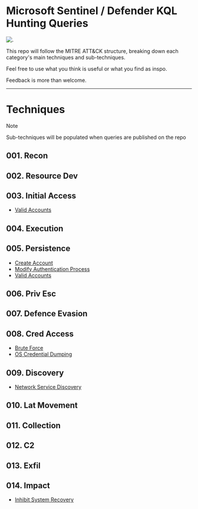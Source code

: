 # Microsoft Sentinel / Defender KQL Hunting Queries

![.](https://i.pinimg.com/originals/da/0b/96/da0b965a91d6a9117ac47710a5e9341c.gif)

This repo will follow the MITRE ATT&CK structure, breaking down each category's main techniques and sub-techniques. 

Feel free to use what you think is useful or what you find as inspo.

Feedback is more than welcome.

---

# Techniques
> [!NOTE]
> Sub-techniques will be populated when queries are published on the repo
## 001. Recon
## 002. Resource Dev
## 003. Initial Access
- [Valid Accounts](https://github.com/cybr-1/hunting-queries/tree/main/ATT%26CK/003.%20Initial%20Acces/Valid%20Accounts%20-%20T1078)
## 004. Execution
## 005. Persistence
- [Create Account](https://github.com/cybr-1/hunting-queries/tree/main/ATT%26CK/005.%20Persistence/Create%20Account%20-%20T1136)
- [Modify Authentication Process](https://github.com/cybr-1/hunting-queries/tree/main/ATT%26CK/005.%20Persistence/Modify%20Authentication%20Process%20-%20T1556)
- [Valid Accounts](https://github.com/cybr-1/hunting-queries/tree/main/ATT%26CK/005.%20Persistence/Valid%20Accounts%20-%20T1078)
## 006. Priv Esc
## 007. Defence Evasion
## 008. Cred Access
- [Brute Force](https://github.com/cybr-1/hunting-queries/tree/main/ATT%26CK/008.%20Cred%20Access/Brute%20Force%20-%20T1110)
- [OS Credential Dumping](https://github.com/cybr-1/hunting-queries/tree/main/ATT%26CK/008.%20Cred%20Access/OS%20Credential%20Dumping%20-%20T1003)
## 009. Discovery
- [Network Service Discovery](https://github.com/cybr-1/hunting-queries/tree/main/ATT%26CK/009.%20Discovery/Network%20Service%20Discovery%20-%20T1046)
## 010. Lat Movement
## 011. Collection
## 012. C2
## 013. Exfil
## 014. Impact
- [Inhibit System Recovery](https://github.com/cybr-1/hunting-queries/tree/main/ATT%26CK/014.%20Impact/Inhibit%20System%20Recovery%20-%20T1490)
